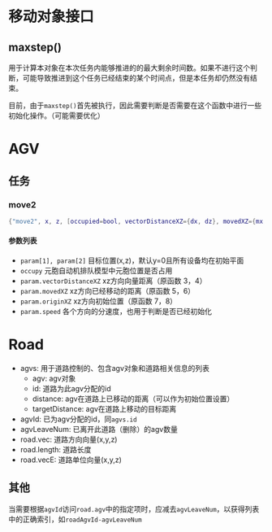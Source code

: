 # 移动对象接口

## maxstep()
用于计算本对象在本次任务内能够推进的的最大剩余时间数。如果不进行这个判断，可能导致推进到这个任务已经结束的某个时间点，但是本任务却仍然没有结束。

目前，由于`maxstep()`首先被执行，因此需要判断是否需要在这个函数中进行一些初始化操作。（可能需要优化）

# AGV

## 任务

### move2
```lua
{"move2", x, z, [occupied=bool, vectorDistanceXZ={dx, dz}, movedXZ={mx, mz}, originXZ={ox, oz}]}
```

#### 参数列表
- `param[1], param[2]` 目标位置(x,z)，默认y=0且所有设备均在初始平面
- `occupy` 元胞自动机排队模型中元胞位置是否占用
- `param.vectorDistanceXZ` xz方向向量距离（原函数 3，4）
- `param.movedXZ` xz方向已经移动的距离（原函数 5，6）
- `param.originXZ` xz方向初始位置（原函数 7，8）
- `param.speed` 各个方向的分速度，也用于判断是否已经初始化

# Road
- agvs: 用于道路控制的、包含agv对象和道路相关信息的列表
  - agv: agv对象
  - id: 道路为此agv分配的id
  - distance: agv在道路上已移动的距离（可以作为初始位置设置）
  - targetDistance: agv在道路上移动的目标距离
- agvId: 已为agv分配的id，同`agvs.id`
- agvLeaveNum: 已离开此道路（删除）的agv数量
- road.vec: 道路方向向量(x,y,z)
- road.length: 道路长度
- road.vecE: 道路单位向量(x,y,z)

## 其他
当需要根据`agvId`访问`road.agv`中的指定项时，应减去`agvLeaveNum`，以获得列表中的正确索引，如`roadAgvId-agvLeaveNum`